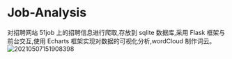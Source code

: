 # Job-Analysis
对招聘网站 51job 上的招聘信息进行爬取,存放到 sqlite 数据库,采用 Flask 框架与前台交互,使用 Echarts 框架实现对数据的可视化分析,wordCloud 制作词云。
![20210507151908398](https://user-images.githubusercontent.com/110296888/213175980-09c34275-76ea-4a4a-8ef5-6a5e65d202b3.png)
